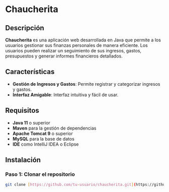 # Chaucherita

## Descripción

**Chaucherita** es una aplicación web desarrollada en Java que permite a los usuarios gestionar sus finanzas personales de manera eficiente. Los usuarios pueden realizar un seguimiento de sus ingresos, gastos, presupuestos y generar informes financieros detallados.

## Características

- **Gestión de Ingresos y Gastos**: Permite registrar y categorizar ingresos y gastos.
- **Interfaz Amigable**: Interfaz intuitiva y fácil de usar.

## Requisitos

- **Java 11** o superior
- **Maven** para la gestión de dependencias
- **Apache Tomcat 9** o superior
- **MySQL** para la base de datos
- **IDE** como IntelliJ IDEA o Eclipse

## Instalación

### Paso 1: Clonar el repositorio

```sh
git clone [https://github.com/tu-usuario/chaucherita.git](https://github.com/SlaytherZR/Chaucherita.git)
